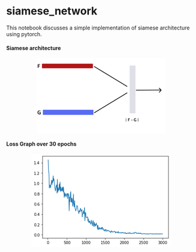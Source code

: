 # siamese_network
This notebook discusses a simple implementation of siamese architecture using pytorch.

#### Siamese architecture
<p align="center"><img src="images/model.png" height="200px" align="center"></p>

#### Loss Graph over 30 epochs
<p align="center"><img src="images/Unknown-10.png" align="center" bgcolor="white"></p>
